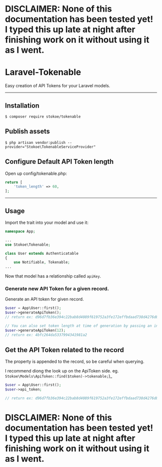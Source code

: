 # DISCLAIMER: None of this documentation has been tested yet! I typed this up late at night after finishing work on it without using it as I went.

# Laravel-Tokenable

Easy creation of API Tokens for your Laravel models.

---
## Installation
`$ composer require stokoe/tokenable`

## Publish assets
`$ php artisan vendor:publish --provider="Stokoe\TokenableServiceProvider"`

## Configure Default API Token length
Open up config/tokenable.php:
```php
return [
	'token_length' => 60,
];
```
---
## Usage
Import the trait into your model and use it:

```php
namespace App;

...
use Stokoe\Tokenable;

class User extends Authenticatable
{
	use Notifiable, Tokenable;
...

```
Now that model has a relationship called `apiKey`.

### Generate new API Token for a given record.
Generate an API token for given record.
```php
$user = App\User::first();
$user->generateApiToken();
// return ex: d96d7fb36e394c22bab8d4089f619752a3fe172effbdaad738d4276d81df72305373e207a7a91f8e18fc32cf1f9b6c6977d540f9a125c0746101d539

// You can also set token length at time of generation by passing an integer to the generate method.
$user->generateApiToken(12);
// return ex: 4bfc264da5337994341981a2
```
## Get the API Token related to the record
The property is appended to the record, so be careful when querying.

I recommend diong the look up on the ApiToken side. eg. `Stokoe\Models\ApiToken::find($token)->tokenable;`)_
```php
$user = App\User::first();
$user->api_token;

// return ex: d96d7fb36e394c22bab8d4089f619752a3fe172effbdaad738d4276d81df72305373e207a7a91f8e18fc32cf1f9b6c6977d540f9a125c0746101d539
```

# DISCLAIMER: None of this documentation has been tested yet! I typed this up late at night after finishing work on it without using it as I went.